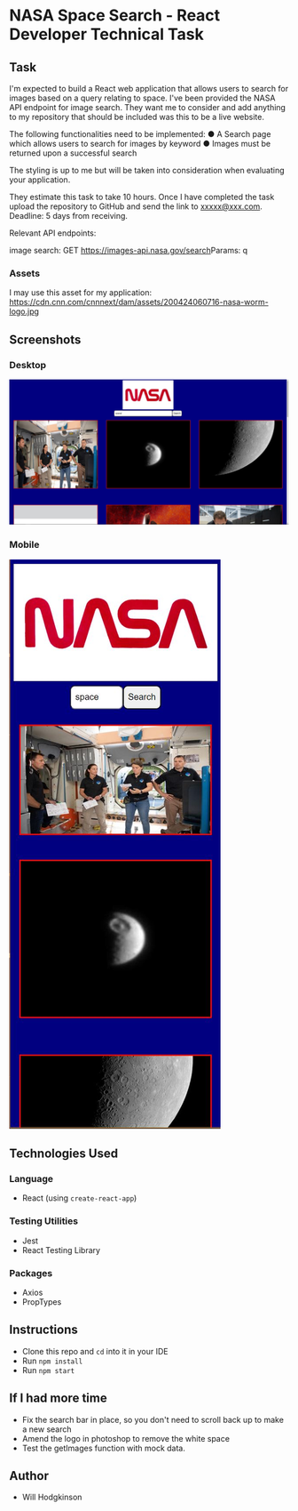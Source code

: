 # NASA Space Search - React Developer Technical Task

## Task

I'm expected to build a React web application that allows users to search for images based on a query relating to space. I've been provided the NASA API endpoint for image search.
They want me to consider and add anything to my repository that should be included was this to be a live website.

The following functionalities need to be implemented:
● A Search page which allows users to search for images by keyword
● Images must be returned upon a successful search

The styling is up to me but will be taken into consideration when evaluating your application.

They estimate this task to take ​​10 hours​​. Once I have completed the task upload the repository to GitHub and send the link to xxxxx@xxx.com. ​Deadline: 5 days from receiving.

Relevant API endpoints:

image search:
GET​​ ​​https://images-api.nasa.gov/search ​Params: ​​q

### Assets

I may use this asset for my application: https://cdn.cnn.com/cnnnext/dam/assets/200424060716-nasa-worm-logo.jpg

## Screenshots

### Desktop

![Desktop](tech-test-desktop.JPG)

### Mobile

![Mobile](tech-test-mobile.JPG)

## Technologies Used

### Language

- React (using `create-react-app`)

### Testing Utilities

- Jest
- React Testing Library

### Packages

- Axios
- PropTypes

## Instructions

- Clone this repo and `cd` into it in your IDE
- Run `npm install`
- Run `npm start`

## If I had more time

- Fix the search bar in place, so you don't need to scroll back up to make a new search
- Amend the logo in photoshop to remove the white space
- Test the getImages function with mock data.

## Author

- Will Hodgkinson
